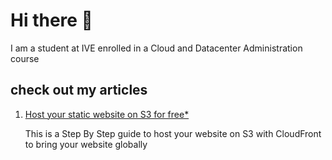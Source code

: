 # Hi there 👋

I am a student at IVE enrolled in a Cloud and Datacenter Administration course

## check out my articles

1. <a href="https://github.karlcch.com/articles/1.using-s3-cf-static-site">Host your static website on S3 for free\*</a>

   This is a Step By Step guide to host your website on S3 with CloudFront to bring your website globally  
